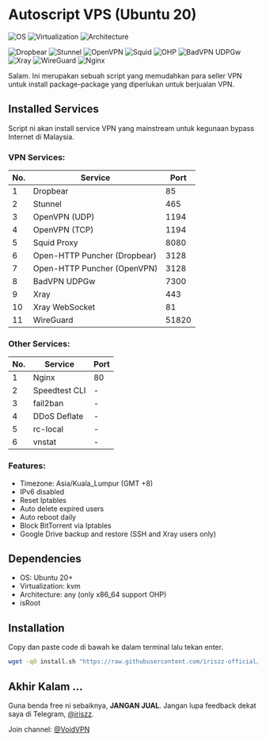 
# Autoscript VPS (Ubuntu 20)
![OS](https://shields.io/badge/OS-Ubuntu%2020+-green?logo=ubuntu&style=for-the-badge) ![Virtualization](https://shields.io/badge/Virtualization-KVM-green?logo=tryhackme&style=for-the-badge) ![Architecture](https://shields.io/badge/Architecture-any-green?logo=moleculer&style=for-the-badge)

![Dropbear](https://shields.io/badge/Service-Dropbear-orange?logo=jamboard&style=for-the-badge) ![Stunnel](https://shields.io/badge/Service-Stunnel-orange?logo=keepassxc&style=for-the-badge) ![OpenVPN](https://shields.io/badge/Service-OpenVPN-orange?logo=openvpn&style=for-the-badge) ![Squid](https://shields.io/badge/Service-Squid-orange?logo=testinglibrary&style=for-the-badge) ![OHP](https://shields.io/badge/Service-OHP-orange?logo=openapiinitiative&style=for-the-badge) ![BadVPN UDPGw](https://shields.io/badge/Service-BadVPN%20UDPGw-orange?logo=ublockorigin&style=for-the-badge) ![Xray](https://shields.io/badge/Service-Xray-orange?logo=xstate&style=for-the-badge) ![WireGuard](https://shields.io/badge/Service-WireGuard-orange?logo=wireguard&style=for-the-badge) ![Nginx](https://shields.io/badge/Service-Nginx-orange?logo=onnx&style=for-the-badge)

Salam. Ini merupakan sebuah script yang memudahkan para seller VPN untuk install package-package yang diperlukan untuk berjualan VPN.

## Installed Services
Script ni akan install service VPN yang mainstream untuk kegunaan bypass Internet di Malaysia.

### VPN Services:
|No.|Service|Port|
|--|--|--|
|1|Dropbear|85|
|2|Stunnel|465|
|3|OpenVPN (UDP)|1194|
|4|OpenVPN (TCP)|1194|
|5|Squid Proxy|8080|
|6|Open-HTTP Puncher (Dropbear)|3128|
|7|Open-HTTP Puncher (OpenVPN)|3128|
|8|BadVPN UDPGw|7300|
|9|Xray|443|
|10|Xray WebSocket|81|
|11|WireGuard|51820|

### Other Services:
|No.|Service|Port|
|--|--|--|
|1|Nginx|80|
|2|Speedtest CLI|-|
|3|fail2ban|-|
|4|DDoS Deflate|-|
|5|rc-local|-|
|6|vnstat|-|

### Features:
- Timezone: Asia/Kuala_Lumpur (GMT +8)
- IPv6 disabled
- Reset Iptables
- Auto delete expired users
- Auto reboot daily
- Block BitTorrent via Iptables
- Google Drive backup and restore (SSH and Xray users only)

## Dependencies
- OS: Ubuntu 20+
- Virtualization: kvm
- Architecture: any (only x86_64 support OHP)
- isRoot

## Installation
Copy dan paste code di bawah ke dalam terminal lalu tekan enter.
```bash
wget -qO install.sh "https://raw.githubusercontent.com/iriszz-official/ubuntu/main/install.sh"; chmod +x install.sh; ./install.sh
```

## Akhir Kalam ...
Guna benda free ni sebaiknya, **JANGAN JUAL**. Jangan lupa feedback dekat saya di Telegram, [@iriszz](https://t.me/iriszz).

Join channel: [@VoidVPN](https://t.me/voidvpn)
